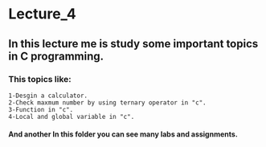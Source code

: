 # Lecture_4
## In this lecture me is study some important topics in C programming.
### This topics like:
    1-Desgin a calculator.
    2-Check maxmum number by using ternary operator in "c".
    3-Function in "c".
    4-Local and global variable in "c".
#### And another In this folder you can see many labs and assignments.

